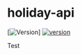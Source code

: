 # holiday-api
[![Version](https://github.com/olemoi/holiday-api/build/cyan.svg)]
[![version](https://github.com/olemoi/holiday-api/build/cyan.svg)](https://www.npmjs.com/package/generated-badges)

Test
